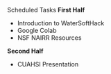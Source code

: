 Scheduled Tasks
**First Half**
- Introduction to WaterSoftHack
- Google Colab
- NSF NAIRR Resources

**Second Half**
- CUAHSI Presentation
